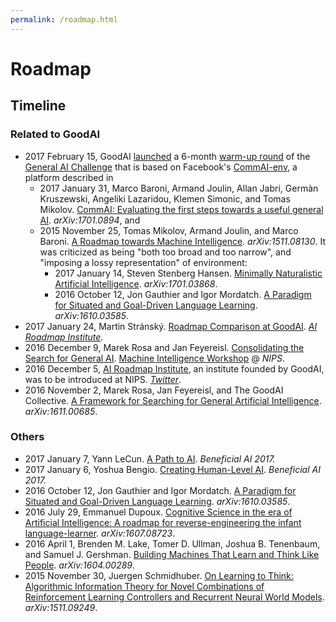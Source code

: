 ```yaml
---
permalink: /roadmap.html
---
```

# Roadmap

## Timeline

### Related to GoodAI

* 2017 February 15, GoodAI [launched](http://blog.marekrosa.org/2017/02/first-round-of-general-ai-challenge_15.html) a 6-month [warm-up round](https://www.general-ai-challenge.org/active-rounds) of the [General AI Challenge](https://www.general-ai-challenge.org/) that is based on Facebook's [CommAI-env](https://github.com/facebookresearch/CommAI-env), a platform described in
  * 2017 January 31, Marco Baroni, Armand Joulin, Allan Jabri, Germàn Kruszewski, Angeliki Lazaridou, Klemen Simonic, and Tomas Mikolov. [CommAI: Evaluating the first steps towards a useful general AI](https://arxiv.org/abs/1701.08954). *arXiv:1701.0894*, and
  * 2015 November 25, Tomas Mikolov, Armand Joulin, and Marco Baroni. [A Roadmap towards Machine Intelligence](https://arxiv.org/abs/1511.08130). *arXiv:1511.08130*. It was criticized as being "both too broad and too narrow", and "imposing a lossy representation" of environment:
    * 2017 January 14, Steven Stenberg Hansen. [Minimally Naturalistic Artificial Intelligence](https://arxiv.org/abs/1701.03868). *arXiv:1701.03868*.
    * 2016 October 12, Jon Gauthier and Igor Mordatch. [A Paradigm for Situated and Goal-Driven Language Learning](https://arxiv.org/abs/1610.03585). *arXiv:1610.03585*.
* 2017 January 24, Martin Stránský. [Roadmap Comparison at GoodAI](https://medium.com/ai-roadmap-institute/roadmap-comparison-at-goodai-cfba094c645b). [*AI Roadmap Institute*](https://medium.com/ai-roadmap-institute).
* 2016 December 9, Marek Rosa and Jan Feyereisl. [Consolidating the Search for General AI](https://mainatnips.github.io/mainatnips.github.io/abstracts/rosa-feyereisl.pdf). [Machine Intelligence Workshop](https://mainatnips.github.io/) @ *NIPS*.
* 2016 December 5, [AI Roadmap Institute](https://www.roadmapinstitute.org/), an institute founded by GoodAI, was to be introduced at NIPS. [*Twitter*](https://twitter.com/AIroadmap/status/805790998207008770).
* 2016 November 2, Marek Rosa, Jan Feyereisl, and The GoodAI Collective. [A Framework for Searching for General Artificial Intelligence](https://arxiv.org/abs/1611.00685). *arXiv:1611.00685*.

### Others

* 2017 January 7, Yann LeCun. [A Path to AI](https://futureoflife.org/wp-content/uploads/2017/01/Yann-LeCun.pdf). *Beneficial AI 2017.*
* 2017 January 6, Yoshua Bengio. [Creating Human-Level AI](https://futureoflife.org/wp-content/uploads/2017/01/Yoshua-Bengio.pdf). *Beneficial AI 2017.*
* 2016 October 12, Jon Gauthier and Igor Mordatch. [A Paradigm for Situated and Goal-Driven Language Learning](https://arxiv.org/abs/1610.03585). *arXiv:1610.03585*.
* 2016 July 29, Emmanuel Dupoux. [Cognitive Science in the era of Artificial Intelligence: A roadmap for reverse-engineering the infant language-learner](https://arxiv.org/abs/1607.08723). *arXiv:1607.08723*.
* 2016 April 1, Brenden M. Lake, Tomer D. Ullman, Joshua B. Tenenbaum, and Samuel J. Gershman. [Building Machines That Learn and Think Like People](https://arxiv.org/abs/1604.00289). *arXiv:1604.00289*.
* 2015 November 30, Juergen Schmidhuber. [On Learning to Think: Algorithmic Information Theory for Novel Combinations of Reinforcement Learning Controllers and Recurrent Neural World Models](https://arxiv.org/abs/1511.09249). *arXiv:1511.09249*.
